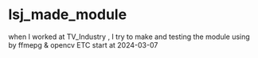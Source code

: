 # lsj_made_module
when I worked at TV_Industry , I try to make and testing the module using by ffmepg &amp; opencv ETC
start at 2024-03-07
